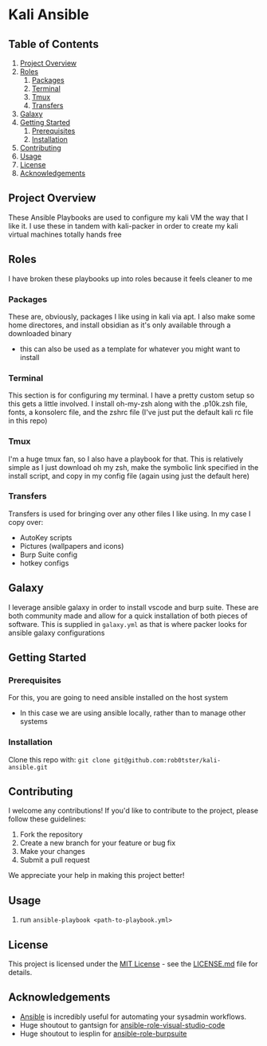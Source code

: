 # Kali Ansible

## Table of Contents
1. [Project Overview](#project-overview)
2. [Roles](#roles)
   1. [Packages](#packages)
   2. [Terminal](#terminal)
   3. [Tmux](#tmux)
   4. [Transfers](#transfers)
3. [Galaxy](#galaxy)
4. [Getting Started](#getting-started)
   1. [Prerequisites](#prerequisites)
   2. [Installation](#installation)
5. [Contributing](#contributing)
6. [Usage](#usage)
7. [License](#license)
8. [Acknowledgements](#acknowledgements)

## Project Overview

These Ansible Playbooks are used to configure my kali VM the way that I like it. I use these in tandem with kali-packer in order to create my kali virtual machines totally hands free

## Roles

I have broken these playbooks up into roles because it feels cleaner to me

### Packages

These are, obviously, packages I like using in kali via apt. I also make some home directores, and install obsidian as it's only available through a downloaded binary
- this can also be used as a template for whatever you might want to install

### Terminal

This section is for configuring my terminal. I have a pretty custom setup so this gets a little involved. I install oh-my-zsh along with the .p10k.zsh file, fonts, a konsolerc file, and the zshrc file (I've just put the default kali rc file in this repo)

### Tmux 

I'm a huge tmux fan, so I also have a playbook for that. This is relatively simple as I just download oh my zsh, make the symbolic link specified in the install script, and copy in my config file (again using just the default here)

### Transfers

Transfers is used for bringing over any other files I like using. In my case I copy over:
- AutoKey scripts
- Pictures (wallpapers and icons)
- Burp Suite config
- hotkey configs

## Galaxy

I leverage ansible galaxy in order to install vscode and burp suite. These are both community made and allow for a quick installation of both pieces of software. This is supplied in `galaxy.yml` as that is where packer looks for ansible galaxy configurations

## Getting Started

### Prerequisites
For this, you are going to need ansible installed on the host system
- In this case we are using ansible locally, rather than to manage other systems

### Installation

Clone this repo with: `git clone git@github.com:rob0tster/kali-ansible.git`

## Contributing

I welcome any contributions! If you'd like to contribute to the project, please follow these guidelines:

1. Fork the repository
2. Create a new branch for your feature or bug fix
3. Make your changes
4. Submit a pull request

We appreciate your help in making this project better!

## Usage
1. run `ansible-playbook <path-to-playbook.yml>`

## License 
This project is licensed under the [MIT License](LICENSE.md) - see the [LICENSE.md](LICENSE.md) file for details.

## Acknowledgements
- [Ansible](https://www.ansible.com/) is incredibly useful for automating your sysadmin workflows. 
- Huge shoutout to gantsign for [ansible-role-visual-studio-code](https://github.com/gantsign/ansible-role-visual-studio-code)
- Huge shoutout to iesplin for [ansible-role-burpsuite](https://github.com/iesplin/ansible-role-burpsuite)